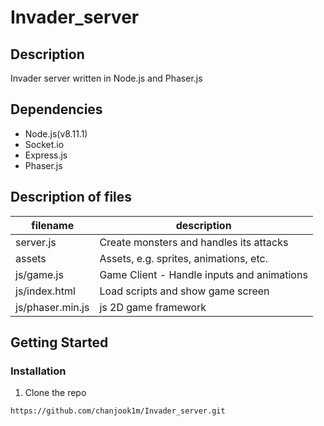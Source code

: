 # Invader_server

## Description

Invader server written in Node.js and Phaser.js

## Dependencies
- Node.js(v8.11.1)
- Socket.io
- Express.js
- Phaser.js

## Description of files
| filename | description |
| --- | --- |
| server.js | Create monsters and handles its attacks |
| assets | Assets, e.g. sprites, animations, etc. |
| js/game.js | Game Client - Handle inputs and animations |
| js/index.html | Load scripts and show game screen |
| js/phaser.min.js | js 2D game framework |

## Getting Started
### Installation
1. Clone the repo
```code
https://github.com/chanjook1m/Invader_server.git
```

